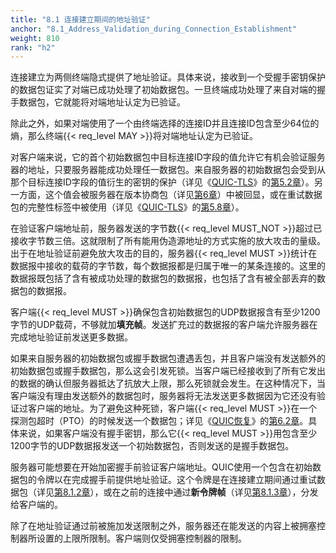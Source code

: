 ```yaml
---
title: "8.1 连接建立期间的地址验证"
anchor: "8.1_Address_Validation_during_Connection_Establishment"
weight: 810
rank: "h2"
---
```


连接建立为两侧终端隐式提供了地址验证。具体来说，接收到一个受握手密钥保护的数据包证实了对端已成功处理了初始数据包。一旦终端成功处理了来自对端的握手数据包，它就能将对端地址认定为已验证。

除此之外，如果对端使用了一个由终端选择的连接ID并且连接ID包含至少64位的熵，那么终端{{< req_level MAY >}}将对端地址认定为已验证。

对客户端来说，它的首个初始数据包中目标连接ID字段的值允许它有机会验证服务器的地址，只要服务器能成功处理任一数据包。来自服务器的初始数据包会受到从那个目标连接ID字段的值衍生的密钥的保护（详见《[QUIC-TLS]()》的[第5.2章]()）。另一方面，这个值会被服务器在版本协商包（详见[第6章]()）中被回显，或在重试数据包的完整性标签中被使用（详见《[QUIC-TLS]()》的[第5.8章]()）。

在验证客户端地址前，服务器发送的字节数{{< req_level MUST_NOT >}}超过已接收字节数三倍。这就限制了所有能用伪造源地址的方式实施的放大攻击的量级。出于在地址验证前避免放大攻击的目的，服务器{{< req_level MUST >}}统计在数据报中接收的载荷的字节数，每个数据报都是归属于唯一的某条连接的。这里的数据报既包括了含有被成功处理的数据包的数据报，也包括了含有被全部丢弃的数据包的数据报。

客户端{{< req_level MUST >}}确保包含初始数据包的UDP数据报含有至少1200字节的UDP载荷，不够就加**填充帧**。发送扩充过的数据报的客户端允许服务器在完成地址验证前发送更多数据。

如果来自服务器的初始数据包或握手数据包遭遇丢包，并且客户端没有发送额外的初始数据包或握手数据包，那么这会引发死锁。当客户端已经接收到了所有它发出的数据的确认但服务器抵达了抗放大上限，那么死锁就会发生。在这种情况下，当客户端没有理由发送额外的数据包时，服务器将无法发送更多数据因为它还没有验证过客户端的地址。为了避免这种死锁，客户端{{< req_level MUST >}}在一个探测包超时（PTO）的时候发送一个数据包；详见《[QUIC恢复]()》的[第6.2章]()。具体来说，如果客户端没有握手密钥，那么它{{< req_level MUST >}}用包含至少1200字节的UDP数据报发送一个初始数据包，否则发送的是握手数据包。

服务器可能想要在开始加密握手前验证客户端地址。QUIC使用一个包含在初始数据包的令牌以在完成握手前提供地址验证。这个令牌是在连接建立期间通过重试数据包（详见[第8.1.2章]()），或在之前的连接中通过**新令牌帧**（详见[第8.1.3章]()），分发给客户端的。

除了在地址验证通过前被施加发送限制之外，服务器还在能发送的内容上被拥塞控制器所设置的上限所限制。客户端则仅受拥塞控制器的限制。
